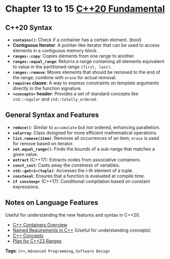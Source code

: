 # Chapter 13 to 15 [C++20 Fundamental](https://learning.oreilly.com/course/c-20-fundamentals-with/9780136875185/)

## C++20 Syntax
- **`contains()`**: Check if a container has a certain element. (bool)
- **Contiguous Iterator**: A pointer-like iterator that can be used to access elements in a contiguous memory block. 
- **`ranges::copy`**: Copies elements from one range to another.
- **`ranges::equal_range`**: Returns a range containing all elements equivalent to value in the partitioned range `[first, last)`.
- **`ranges::remove`**: Moves elements that should be removed to the end of the range; combine with `erase` for actual removal.
- **`requires` clause**: A way to express constraints on template arguments directly in the function signature.
- **`<concepts>` header**: Provides a set of standard concepts like `std::regular` and `std::totally_ordered`.

## General Syntax and Features
- **`reduce()`**: Similar to `accumulate` but not ordered, enhancing parallelism.
- **`valarray`**: Class designed for more efficient mathematical operations.
- **`list.remove(item)`**: Removes all occurrences of an item; `erase` is used for remove based on iterator.
- **`set.equal_range()`**: Finds the bounds of a sub-range that matches a given value.
- **`extract`** (C++17): Extracts nodes from associative containers.
- **`const_cast`**: Casts away the constness of variables.
- **`std::get<i>(tuple)`**: Accesses the i-th element of a tuple.
- **`consteval`**: Ensures that a function is evaluated at compile time.
- **`if constexpr`** (C++17): Conditional compilation based on constant expressions.

## Notes on Language Features
Useful for understanding the new features and syntax in C++20.
- [C++ Containers Overview](https://en.cppreference.com/w/cpp/container) 
- [Named Requirements in C++](https://en.cppreference.com/w/cpp/named_req) (Useful for understanding concepts)
- [C++ Concepts](https://en.cppreference.com/w/cpp/concepts)
- [Plan for C++23 Ranges](https://www.open-std.org/jtc1/sc22/wg21/docs/papers/2020/p2214r0.html)

**Tags**: `C++`, `Advanced Programming`, `Software Design`

